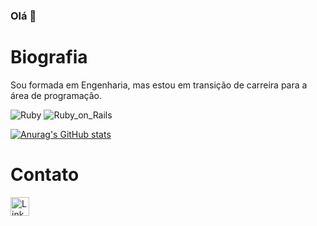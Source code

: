 ### Olá 👋

# Biografia

Sou formada em Engenharia, mas estou em transição de carreira para a área de programação.

![Ruby](https://img.shields.io/badge/Ruby-CC342D?style=for-the-badge&logo=ruby&logoColor=white)
![Ruby_on_Rails](https://img.shields.io/badge/Ruby_on_Rails-CC0000?style=for-the-badge&logo=ruby-on-rails&logoColor=white)

[![Anurag's GitHub stats](https://github-readme-stats.vercel.app/api?username=raphaellyv)](https://github.com/raphaellyv/github-readme-stats)

# Contato

[<img src='https://img.shields.io/badge/LinkedIn-0077B5?style=for-the-badge&logo=linkedin&logoColor=white' alt='LinkedIn' height='30'>](https://www.linkedin.com/in/raphaelly-valiengo-42530596/)
<!--
**RaphaellyV/RaphaellyV** is a ✨ _special_ ✨ repository because its `README.md` (this file) appears on your GitHub profile.

Here are some ideas to get you started:

- 🔭 I’m currently working on ...
- 🌱 I’m currently learning ...
- 👯 I’m looking to collaborate on ...
- 🤔 I’m looking for help with ...
- 💬 Ask me about ...
- 📫 How to reach me: ...
- 😄 Pronouns: ...
- ⚡ Fun fact: ...
-->
